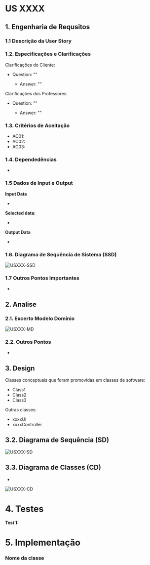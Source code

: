 # US XXXX

## 1. Engenharia de Requsitos

### 1.1 Descrição da User Story

> 

### 1.2. Especificações e Clarificações

Clarificações do Cliente:

* Question: ""

    * Answer: ""

Clarificações dos Professores:

* Question: ""

    * Answer: ""
    
### 1.3. Critérios de Aceitação

* AC01:
* AC02:
* AC03:

### 1.4. Dependedências

* 

### 1.5 Dados de Input e Output

**Input Data**

* 

**Selected data:**

* 

**Output Data**

* 


### 1.6. Diagrama de Sequência de Sistema (SSD)


![USXXX-SSD](US017-SSD.svg)


### 1.7 Outros Pontos Importantes 

* 

## 2. Analise

### 2.1. Excerto Modelo Domínio

![USXXX-MD](US017-MD.svg)

### 2.2. Outros Pontos

* 

## 3. Design

Classes conceptuais que foram promovidas em classes de software:
* Class1
* Class2
* Class3

Outras classes:
* xxxxUI
* xxxxController

## 3.2. Diagrama de Sequência (SD)

![USXXX-SD](US017-SD.svg)

## 3.3. Diagrama de Classes (CD)

* 
![USXXX-CD](US017-CD.svg)

# 4. Testes

**Test 1:** 


# 5. Implementação

### Nome da classe

```java


```